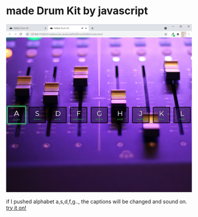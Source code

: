 <!DOCTYPE html>
<html lang="en">
<head>
    <meta charset="UTF-8">
    <meta http-equiv="X-UA-Compatible" content="IE=edge">
    <meta name="viewport" content="width=device-width, initial-scale=1.0">
<!--     <title>my edited Drum kit</title> -->
</head>
<body>
    <p>
        <h1>made Drum Kit by javascript</h1>
        <img src="javascript Drum kit_shyun.jpg" alt="drumkit_javascript">
    </p>
    <span>if I pushed alphabet a,s,d,f,g.., the captions will be changed and sound on.</span>
    <a href="https://cestbonciel.github.io/soundDrum/">try it on!</a>
</body>
</html>
